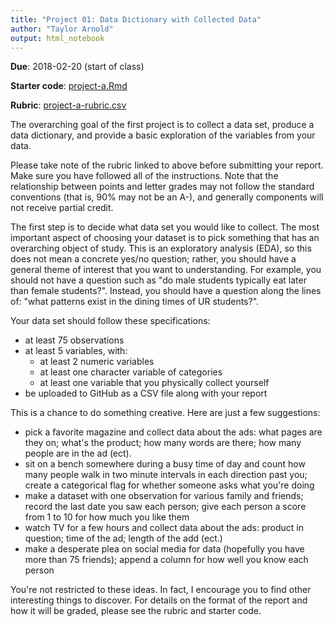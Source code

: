 ```yaml
---
title: "Project 01: Data Dictionary with Collected Data"
author: "Taylor Arnold"
output: html_notebook
---
```


**Due**: 2018-02-20 (start of class)

**Starter code**: [project-a.Rmd](https://raw.githubusercontent.com/statsmaths/stat209/master/projects/project-a.Rmd)

**Rubric**: [project-a-rubric.csv](https://github.com/statsmaths/stat209/blob/master/projects/project-a-rubric.csv)

The overarching goal of the first project is to collect a
data set, produce a data dictionary, and provide a basic
exploration of the variables from your data.

Please take note of the rubric linked to above before submitting your report.
Make sure you have followed all of the instructions. Note that the
relationship between points and letter grades may not follow the standard
conventions (that is, 90\% may not be an A-), and generally components will
not receive partial credit.

The first step is to decide what data set you would like to collect. The most
important aspect of choosing your dataset is to pick something that has an
overarching object of study. This is an exploratory analysis (EDA), so this
does not mean a concrete yes/no question; rather, you should have a general
theme of interest that you want to understanding. For example, you should not
have a question such as "do male students typically eat later than female
students?". Instead, you should have a question along the lines of: "what
patterns exist in the dining times of UR students?".

Your data set should follow these specifications:

- at least 75 observations
- at least 5 variables, with:
    - at least 2 numeric variables
    - at least one character variable of categories
    - at least one variable that you physically collect yourself
- be uploaded to GitHub as a CSV file along with your report

This is a chance to do something creative. Here are just a
few suggestions:

- pick a favorite magazine and collect data about the ads:
what pages are they on; what's the product; how many words are
there; how many people are in the ad (ect).
- sit on a bench somewhere during a busy time of day and count
how many people walk in two minute intervals in each direction
past you; create a categorical flag for whether someone asks
what you're doing
- make a dataset with one observation for various family and
friends; record the last date you saw each person; give each
person a score from 1 to 10 for how much you like them
- watch TV for a few hours and collect data about the ads:
product in question; time of the ad; length of the add (ect.)
- make a desperate plea on social media for data (hopefully you
have more than 75 friends); append a column for how well you
know each person

You're not restricted to these ideas. In fact, I encourage you
to find other interesting things to discover. For details on
the format of the report and how it will be graded, please see
the rubric and starter code.

